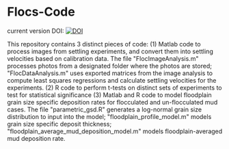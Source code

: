 # Flocs-Code

current version DOI: [![DOI](https://zenodo.org/badge/290038258.svg)](https://zenodo.org/badge/latestdoi/290038258)

This repository contains 3 distinct pieces of code: 
(1) Matlab code to process images from settling experiments, and convert them into settling velocities based on calibration data. The file "FlocImageAnalysis.m" processes photos from a designated folder where the photos are stored; "FlocDataAnalysis.m" uses exported matrices from the image analysis to compute least squares regressions and calculate settling velocities for the experiments.
(2) R code to perform t-tests on distinct sets of experiments to test for statistical significance
(3) Matlab and R code to model floodplain grain size specific deposition rates for flocculated and un-flocculated mud cases. The file "parametric_gsd.R" generates a log-normal grain size distribution to input into the model; "floodplain_profile_model.m" models grain size specific deposit thickness; "floodplain_average_mud_deposition_model.m" models floodplain-averaged mud deposition rate.
